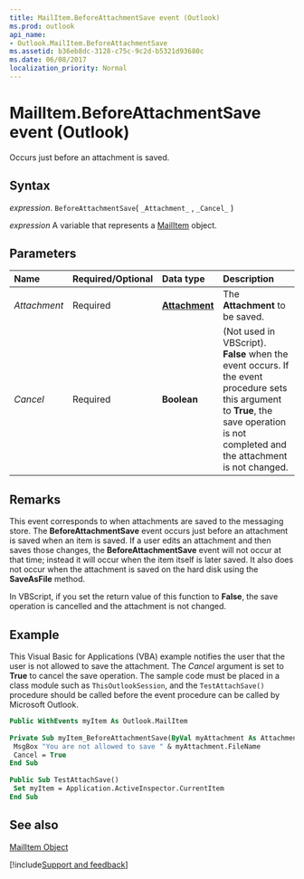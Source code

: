 ```yaml
---
title: MailItem.BeforeAttachmentSave event (Outlook)
ms.prod: outlook
api_name:
- Outlook.MailItem.BeforeAttachmentSave
ms.assetid: b36eb8dc-3128-c75c-9c2d-b5321d93680c
ms.date: 06/08/2017
localization_priority: Normal
---
```



# MailItem.BeforeAttachmentSave event (Outlook)

Occurs just before an attachment is saved.


## Syntax

_expression_. `BeforeAttachmentSave`( `_Attachment_` , `_Cancel_` )

_expression_ A variable that represents a [MailItem](Outlook.MailItem.md) object.


## Parameters



|Name|Required/Optional|Data type|Description|
|:-----|:-----|:-----|:-----|
| _Attachment_|Required| **[Attachment](Outlook.Attachment.md)**|The  **Attachment** to be saved.|
| _Cancel_|Required| **Boolean**|(Not used in VBScript).  **False** when the event occurs. If the event procedure sets this argument to **True**, the save operation is not completed and the attachment is not changed.|

## Remarks

This event corresponds to when attachments are saved to the messaging store. The  **BeforeAttachmentSave** event occurs just before an attachment is saved when an item is saved. If a user edits an attachment and then saves those changes, the **BeforeAttachmentSave** event will not occur at that time; instead it will occur when the item itself is later saved. It also does not occur when the attachment is saved on the hard disk using the **SaveAsFile** method.

In VBScript, if you set the return value of this function to  **False**, the save operation is cancelled and the attachment is not changed.


## Example

This Visual Basic for Applications (VBA) example notifies the user that the user is not allowed to save the attachment. The  _Cancel_ argument is set to **True** to cancel the save operation. The sample code must be placed in a class module such as `ThisOutlookSession`, and the  `TestAttachSave()` procedure should be called before the event procedure can be called by Microsoft Outlook.


```vb
Public WithEvents myItem As Outlook.MailItem 
 
Private Sub myItem_BeforeAttachmentSave(ByVal myAttachment As Attachment, Cancel As Boolean) 
 MsgBox "You are not allowed to save " & myAttachment.FileName 
 Cancel = True 
End Sub 
 
Public Sub TestAttachSave() 
 Set myItem = Application.ActiveInspector.CurrentItem 
End Sub
```


## See also


[MailItem Object](Outlook.MailItem.md)

[!include[Support and feedback](~/includes/feedback-boilerplate.md)]
